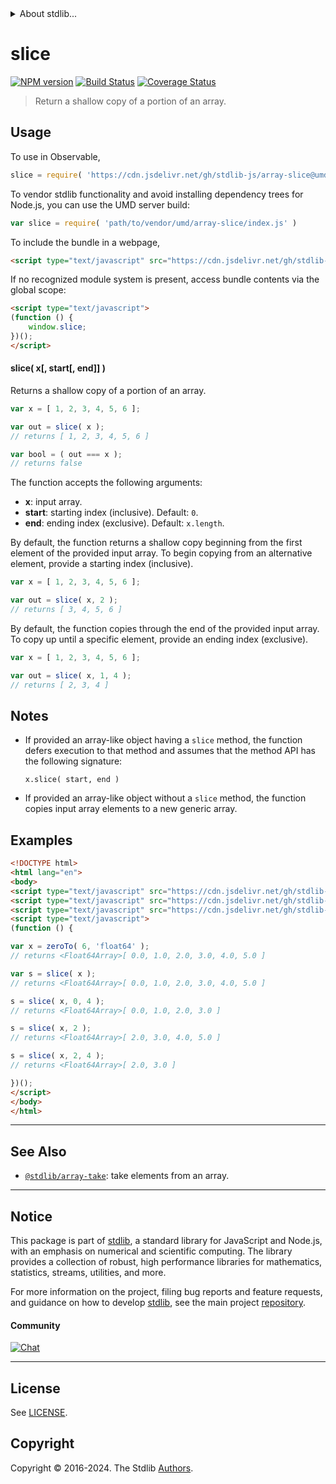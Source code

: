 <!--

@license Apache-2.0

Copyright (c) 2024 The Stdlib Authors.

Licensed under the Apache License, Version 2.0 (the "License");
you may not use this file except in compliance with the License.
You may obtain a copy of the License at

   http://www.apache.org/licenses/LICENSE-2.0

Unless required by applicable law or agreed to in writing, software
distributed under the License is distributed on an "AS IS" BASIS,
WITHOUT WARRANTIES OR CONDITIONS OF ANY KIND, either express or implied.
See the License for the specific language governing permissions and
limitations under the License.

-->


<details>
  <summary>
    About stdlib...
  </summary>
  <p>We believe in a future in which the web is a preferred environment for numerical computation. To help realize this future, we've built stdlib. stdlib is a standard library, with an emphasis on numerical and scientific computation, written in JavaScript (and C) for execution in browsers and in Node.js.</p>
  <p>The library is fully decomposable, being architected in such a way that you can swap out and mix and match APIs and functionality to cater to your exact preferences and use cases.</p>
  <p>When you use stdlib, you can be absolutely certain that you are using the most thorough, rigorous, well-written, studied, documented, tested, measured, and high-quality code out there.</p>
  <p>To join us in bringing numerical computing to the web, get started by checking us out on <a href="https://github.com/stdlib-js/stdlib">GitHub</a>, and please consider <a href="https://opencollective.com/stdlib">financially supporting stdlib</a>. We greatly appreciate your continued support!</p>
</details>

# slice

[![NPM version][npm-image]][npm-url] [![Build Status][test-image]][test-url] [![Coverage Status][coverage-image]][coverage-url] <!-- [![dependencies][dependencies-image]][dependencies-url] -->

> Return a shallow copy of a portion of an array.

<!-- Section to include introductory text. Make sure to keep an empty line after the intro `section` element and another before the `/section` close. -->

<section class="intro">

</section>

<!-- /.intro -->

<!-- Package usage documentation. -->



<section class="usage">

## Usage

To use in Observable,

```javascript
slice = require( 'https://cdn.jsdelivr.net/gh/stdlib-js/array-slice@umd/browser.js' )
```

To vendor stdlib functionality and avoid installing dependency trees for Node.js, you can use the UMD server build:

```javascript
var slice = require( 'path/to/vendor/umd/array-slice/index.js' )
```

To include the bundle in a webpage,

```html
<script type="text/javascript" src="https://cdn.jsdelivr.net/gh/stdlib-js/array-slice@umd/browser.js"></script>
```

If no recognized module system is present, access bundle contents via the global scope:

```html
<script type="text/javascript">
(function () {
    window.slice;
})();
</script>
```

#### slice( x\[, start\[, end]] )

Returns a shallow copy of a portion of an array.

```javascript
var x = [ 1, 2, 3, 4, 5, 6 ];

var out = slice( x );
// returns [ 1, 2, 3, 4, 5, 6 ]

var bool = ( out === x );
// returns false
```

The function accepts the following arguments:

-   **x**: input array.
-   **start**: starting index (inclusive). Default: `0`.
-   **end**: ending index (exclusive). Default: `x.length`.

By default, the function returns a shallow copy beginning from the first element of the provided input array. To begin copying from an alternative element, provide a starting index (inclusive).

```javascript
var x = [ 1, 2, 3, 4, 5, 6 ];

var out = slice( x, 2 );
// returns [ 3, 4, 5, 6 ]
```

By default, the function copies through the end of the provided input array. To copy up until a specific element, provide an ending index (exclusive).

```javascript
var x = [ 1, 2, 3, 4, 5, 6 ];

var out = slice( x, 1, 4 );
// returns [ 2, 3, 4 ]
```

</section>

<!-- /.usage -->

<!-- Package usage notes. Make sure to keep an empty line after the `section` element and another before the `/section` close. -->

<section class="notes">

## Notes

-   If provided an array-like object having a `slice` method, the function defers execution to that method and assumes that the method API has the following signature:

    ```text
    x.slice( start, end )
    ```

-   If provided an array-like object without a `slice` method, the function copies input array elements to a new generic array.

</section>

<!-- /.notes -->

<!-- Package usage examples. -->

<section class="examples">

## Examples

<!-- eslint no-undef: "error" -->

```html
<!DOCTYPE html>
<html lang="en">
<body>
<script type="text/javascript" src="https://cdn.jsdelivr.net/gh/stdlib-js/array-float64@umd/browser.js"></script>
<script type="text/javascript" src="https://cdn.jsdelivr.net/gh/stdlib-js/array-zero-to@umd/browser.js"></script>
<script type="text/javascript" src="https://cdn.jsdelivr.net/gh/stdlib-js/array-slice@umd/browser.js"></script>
<script type="text/javascript">
(function () {

var x = zeroTo( 6, 'float64' );
// returns <Float64Array>[ 0.0, 1.0, 2.0, 3.0, 4.0, 5.0 ]

var s = slice( x );
// returns <Float64Array>[ 0.0, 1.0, 2.0, 3.0, 4.0, 5.0 ]

s = slice( x, 0, 4 );
// returns <Float64Array>[ 0.0, 1.0, 2.0, 3.0 ]

s = slice( x, 2 );
// returns <Float64Array>[ 2.0, 3.0, 4.0, 5.0 ]

s = slice( x, 2, 4 );
// returns <Float64Array>[ 2.0, 3.0 ]

})();
</script>
</body>
</html>
```

</section>

<!-- /.examples -->

<!-- Section to include cited references. If references are included, add a horizontal rule *before* the section. Make sure to keep an empty line after the `section` element and another before the `/section` close. -->

<section class="references">

</section>

<!-- /.references -->

<!-- Section for related `stdlib` packages. Do not manually edit this section, as it is automatically populated. -->

<section class="related">

* * *

## See Also

-   <span class="package-name">[`@stdlib/array-take`][@stdlib/array/take]</span><span class="delimiter">: </span><span class="description">take elements from an array.</span>

</section>

<!-- /.related -->

<!-- Section for all links. Make sure to keep an empty line after the `section` element and another before the `/section` close. -->


<section class="main-repo" >

* * *

## Notice

This package is part of [stdlib][stdlib], a standard library for JavaScript and Node.js, with an emphasis on numerical and scientific computing. The library provides a collection of robust, high performance libraries for mathematics, statistics, streams, utilities, and more.

For more information on the project, filing bug reports and feature requests, and guidance on how to develop [stdlib][stdlib], see the main project [repository][stdlib].

#### Community

[![Chat][chat-image]][chat-url]

---

## License

See [LICENSE][stdlib-license].


## Copyright

Copyright &copy; 2016-2024. The Stdlib [Authors][stdlib-authors].

</section>

<!-- /.stdlib -->

<!-- Section for all links. Make sure to keep an empty line after the `section` element and another before the `/section` close. -->

<section class="links">

[npm-image]: http://img.shields.io/npm/v/@stdlib/array-slice.svg
[npm-url]: https://npmjs.org/package/@stdlib/array-slice

[test-image]: https://github.com/stdlib-js/array-slice/actions/workflows/test.yml/badge.svg?branch=v0.2.2
[test-url]: https://github.com/stdlib-js/array-slice/actions/workflows/test.yml?query=branch:v0.2.2

[coverage-image]: https://img.shields.io/codecov/c/github/stdlib-js/array-slice/main.svg
[coverage-url]: https://codecov.io/github/stdlib-js/array-slice?branch=main

<!--

[dependencies-image]: https://img.shields.io/david/stdlib-js/array-slice.svg
[dependencies-url]: https://david-dm.org/stdlib-js/array-slice/main

-->

[chat-image]: https://img.shields.io/gitter/room/stdlib-js/stdlib.svg
[chat-url]: https://app.gitter.im/#/room/#stdlib-js_stdlib:gitter.im

[stdlib]: https://github.com/stdlib-js/stdlib

[stdlib-authors]: https://github.com/stdlib-js/stdlib/graphs/contributors

[umd]: https://github.com/umdjs/umd
[es-module]: https://developer.mozilla.org/en-US/docs/Web/JavaScript/Guide/Modules

[deno-url]: https://github.com/stdlib-js/array-slice/tree/deno
[deno-readme]: https://github.com/stdlib-js/array-slice/blob/deno/README.md
[umd-url]: https://github.com/stdlib-js/array-slice/tree/umd
[umd-readme]: https://github.com/stdlib-js/array-slice/blob/umd/README.md
[esm-url]: https://github.com/stdlib-js/array-slice/tree/esm
[esm-readme]: https://github.com/stdlib-js/array-slice/blob/esm/README.md
[branches-url]: https://github.com/stdlib-js/array-slice/blob/main/branches.md

[stdlib-license]: https://raw.githubusercontent.com/stdlib-js/array-slice/main/LICENSE

<!-- <related-links> -->

[@stdlib/array/take]: https://github.com/stdlib-js/array-take/tree/umd

<!-- </related-links> -->

</section>

<!-- /.links -->
